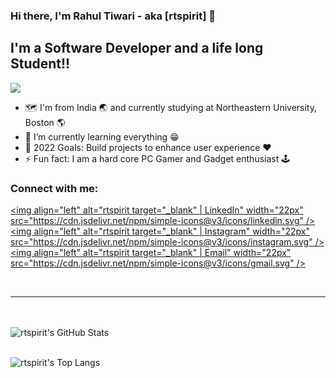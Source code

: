 ### Hi there, I'm Rahul Tiwari - aka [rtspirit] 👋 

## I'm a Software Developer and a life long Student!!

![](https://visitor-badge.glitch.me/badge?page_id=rtspirit.rtspirit)

- :world_map: I'm from India :earth_asia: and currently studying at Northeastern University, Boston :earth_americas:
- 🌱 I’m currently learning everything :grin:
- 🥅 2022 Goals: Build projects to enhance user experience :heart:
- ⚡ Fun fact: I am a hard core PC Gamer and Gadget enthusiast :joystick:

### Connect with me:

[<img align="left" alt="rtspirit target="_blank" | LinkedIn" width="22px" src="https://cdn.jsdelivr.net/npm/simple-icons@v3/icons/linkedin.svg" />][linkedin]
[<img align="left" alt="rtspirit target="_blank" | Instagram" width="22px" src="https://cdn.jsdelivr.net/npm/simple-icons@v3/icons/instagram.svg" />][instagram]
[<img align="left" alt="rtspirit target="_blank" | Email" width="22px" src="https://cdn.jsdelivr.net/npm/simple-icons@v3/icons/gmail.svg" />][email]

<br />

---


<br/><br/>
  <img align="left" alt="rtspirit's GitHub Stats" src="https://github-readme-stats.vercel.app/api?username=rtspirit&show_icons=true&hide_border=true&theme=gruvbox" /><br><br>

 <img align="left" alt="rtspirit's Top Langs" src="https://github-readme-stats.vercel.app/api/top-langs/?username=rtspirit&layout=compact" /><br><br>


[instagram]: https://instagram.com/rtspirit
[linkedin]: https://www.linkedin.com/in/rtiwari27/
[email]: mailto:rahultiwariofficial2020@gmail.com
